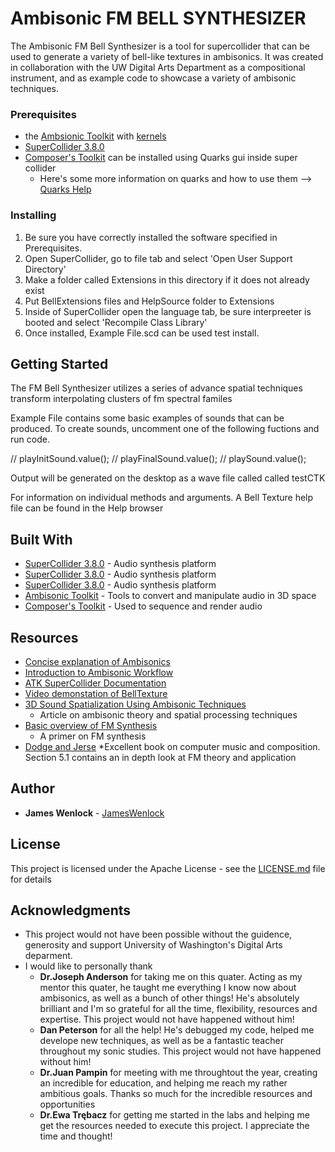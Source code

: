 # Ambisonic FM BELL SYNTHESIZER

The Ambisonic FM Bell Synthesizer is a tool for supercollider that can be used to generate a variety of  bell-like textures in ambisonics. It was created in collaboration with the UW Digital Arts Department as a compositional instrument, and as example code to showcase a variety of ambisonic techniques.


### Prerequisites   
* the [Ambsionic Toolkit](http://www.ambisonictoolkit.net/download/supercollider/) with [kernels](http://www.ambisonictoolkit.net/download/kernels/)
* [SuperCollider 3.8.0](http://supercollider.github.io/download.html)
* [Composer's Toolkit](https://github.com/supercollider-quarks/Ctk) can be installed using Quarks gui inside super collider
    *  Here's some more information on quarks and how to use them --> [Quarks Help](http://doc.sccode.org/Guides/UsingQuarks.html)
    
### Installing

1. Be sure you have correctly installed the software specified in Prerequisites.
2. Open SuperCollider, go to file tab and select 'Open User Support Directory'
3. Make a folder called Extensions in this directory if it does not already exist
4. Put BellExtensions files and HelpSource folder to Extensions
5. Inside of SuperCollider open the language tab, be sure interpreeter is booted and select 'Recompile Class Library'
6. Once installed, Example File.scd can be used test install. 
    
## Getting Started

The FM Bell Synthesizer utilizes a series of advance spatial techniques transform interpolating clusters of fm spectral familes

Example File contains some basic examples of sounds that can be produced. To create sounds, uncomment one of the following fuctions and run code.

// playInitSound.value();
// playFinalSound.value();
// playSound.value();

Output will be generated on the desktop as a wave file called called testCTK

For information on individual methods and arguments. A Bell Texture help file can be found in the Help browser

## Built With

* [SuperCollider 3.8.0](http://www.dropwizard.io/1.0.2/docs/) - Audio synthesis platform 
* [SuperCollider 3.8.0](http://www.dropwizard.io/1.0.2/docs/) - Audio synthesis platform 
* [SuperCollider 3.8.0](http://www.dropwizard.io/1.0.2/docs/) - Audio synthesis platform 
* [Ambisonic Toolkit](http://www.ambisonictoolkit.net/) - Tools to convert and manipulate audio in 3D space
* [Composer's Toolkit](https://github.com/supercollider-quarks/Ctk) - Used to sequence and render audio

## Resources 

* [Concise explanation of Ambisonics](http://www.asoundeffect.com/ambisonics-primer/)
* [Introduction to Ambisonic Workflow](http://www.ambisonictoolkit.net/documentation/workflow/)
* [ATK SuperCollider Documentation](http://www.ambisonictoolkit.net/documentation/supercollider/)
* [Video demonstation of BellTexture](https://www.youtube.com/playlist?list=PL2y-mQQ-qX1Vh9s9Oa7cxzyVMRNHIYBb2)
* [3D Sound Spatialization Using Ambisonic Techniques](http://www.samdrazin.com/classes/mmi505/3-d_sound_spatialization_using_ambisonic_techniques.pdf)
    * Article on ambisonic theory and spatial processing techniques
* [Basic overview of FM Synthesis](http://synthesizeracademy.com/fm-synthesis/)
    * A primer on FM synthesis
* [Dodge and Jerse](https://books.google.com/books?id=eY_BQgAACAAJ&hl=en)
    *Excellent book on computer music and composition. Section 5.1 contains an in depth look at FM theory and application

## Author

* **James Wenlock** - [JamesWenlock](https://github.com/JamesWenlock)

## License

This project is licensed under the Apache License - see the [LICENSE.md](LICENSE.md) file for details

## Acknowledgments

* This project would not have been possible without the guidence, generosity and support University of Washington's Digital Arts deparment.
* I would like to personally thank
    * **Dr.Joseph Anderson** for taking me on this quater. Acting as my mentor this quater, he taught me everything I know now about ambisonics, as well as a bunch of other things! He's absolutely brilliant and I'm so grateful for all the time, flexibility, resources and expertise. This project would not have happened without him!
    * **Dan Peterson** for all the help! He's debugged my code, helped me develope new techniques, as well as be a fantastic teacher throughout my sonic studies. This project would not have happened without him!
    * **Dr.Juan Pampin** for meeting with me throughtout the year, creating an incredible for education, and helping me reach my rather ambitious goals. Thanks so much for the incredible resources and opportunities  
    * **Dr.Ewa Trębacz** for getting me started in the labs and helping me get the resources needed to execute this project. I appreciate the time and thought!
